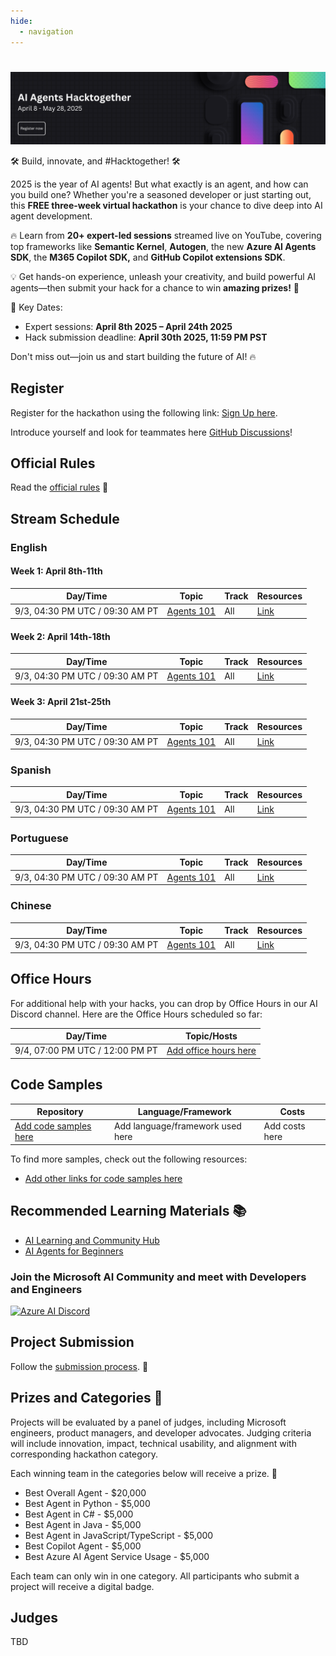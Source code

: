 ```yaml
---
hide:
  - navigation
---
```


# 

<img alt="AI Agents Hackathon 2025" src="media/banner.png">

🛠️ Build, innovate, and #Hacktogether! 🛠️

2025 is the year of AI agents! But what exactly is an agent, and how can you build one? Whether you're a seasoned developer or just starting out, this **FREE three-week virtual hackathon** is your chance to dive deep into AI agent development.

🔥 Learn from **20+ expert-led sessions** streamed live on YouTube, covering top frameworks like **Semantic Kernel**, **Autogen**, the new **Azure AI Agents SDK**, the **M365 Copilot SDK,** and **GitHub Copilot extensions SDK**.

💡 Get hands-on experience, unleash your creativity, and build powerful AI agents—then submit your hack for a chance to win **amazing prizes!** 💸

📅 Key Dates:
* Expert sessions: **April 8th 2025 – April 24th 2025**
* Hack submission deadline: **April 30th 2025, 11:59 PM PST**

Don't miss out—join us and start building the future of AI! 🔥

## Register

Register for the hackathon using the following link: [Sign Up here](https://aka.ms/agenthack).

Introduce yourself and look for teammates here [GitHub Discussions](https://aka.ms/agenthack)!

## Official Rules

Read the [official rules](rules.md) 📃

## Stream Schedule

### English

#### Week 1: April 8th-11th

| Day/Time              | Topic                    | Track                    | Resources                |
| --------------------- | ------------------------ | ------------------------ | ------------------------ |
| 9/3, 04:30 PM UTC / 09:30 AM PT    | [Agents 101](https://aka.ms/agenthack) | All | [Link](https://aka.ms/agenthack) |

#### Week 2: April 14th-18th

| Day/Time              | Topic                    | Track                    | Resources                |
| --------------------- | ------------------------ | ------------------------ | ------------------------ |
| 9/3, 04:30 PM UTC / 09:30 AM PT    | [Agents 101](https://aka.ms/agenthack) | All | [Link](https://aka.ms/agenthack) |

#### Week 3: April 21st-25th

| Day/Time              | Topic                    | Track                    | Resources                |
| --------------------- | ------------------------ | ------------------------ | ------------------------ |
| 9/3, 04:30 PM UTC / 09:30 AM PT    | [Agents 101](https://aka.ms/agenthack) | All | [Link](https://aka.ms/agenthack) |

### Spanish

| Day/Time              | Topic                    | Track                    | Resources                |
| --------------------- | ------------------------ | ------------------------ | ------------------------ |
| 9/3, 04:30 PM UTC / 09:30 AM PT    | [Agents 101](https://aka.ms/agenthack) | All | [Link](https://aka.ms/agenthack) |

### Portuguese

| Day/Time              | Topic                    | Track                    | Resources                |
| --------------------- | ------------------------ | ------------------------ | ------------------------ |
| 9/3, 04:30 PM UTC / 09:30 AM PT    | [Agents 101](https://aka.ms/agenthack) | All | [Link](https://aka.ms/agenthack) |

### Chinese

| Day/Time              | Topic                    | Track                    | Resources                |
| --------------------- | ------------------------ | ------------------------ | ------------------------ |
| 9/3, 04:30 PM UTC / 09:30 AM PT    | [Agents 101](https://aka.ms/agenthack) | All | [Link](https://aka.ms/agenthack) |

## Office Hours

For additional help with your hacks, you can drop by Office Hours in our AI Discord channel. Here are the Office Hours scheduled so far:


| Day/Time              | Topic/Hosts                              |
| --------------------- | ---------------------------------------- |
| 9/4, 07:00 PM UTC / 12:00 PM PT | [Add office hours here](https://aka.ms/agenthack) |

## Code Samples


| Repository            | Language/Framework     | Costs |
| --------------------- | ---------------------- | ------ |
| [Add code samples here](https://aka.ms/agenthack) | Add language/framework used here | Add costs here |

To find more samples, check out the following resources:

* [Add other links for code samples here](https://aka.ms/agenthack)

## Recommended Learning Materials 📚

* [AI Learning and Community Hub](https://learn.microsoft.com/ai/)
* [AI Agents for Beginners](https://aka.ms/ai-agents-beginners)

### Join the Microsoft AI Community and meet with Developers and Engineers 

[![Azure AI Discord](https://dcbadge.limes.pink/api/server/kzRShWzttr)](https://aka.ms/AzureAI/Discord)

## Project Submission

Follow the [submission process](submission.md).
📝
## Prizes and Categories 🏅

Projects will be evaluated by a panel of judges, including Microsoft engineers, product managers, and developer advocates. Judging criteria will include innovation, impact, technical usability, and alignment with corresponding hackathon category.

Each winning team in the categories below will receive a prize. 💸

* Best Overall Agent - $20,000
* Best Agent in Python - $5,000
* Best Agent in C# - $5,000
* Best Agent in Java - $5,000
* Best Agent in JavaScript/TypeScript - $5,000
* Best Copilot Agent - $5,000
* Best Azure AI Agent Service Usage - $5,000

Each team can only win in one category.
All participants who submit a project will receive a digital badge.

## Judges

TBD
